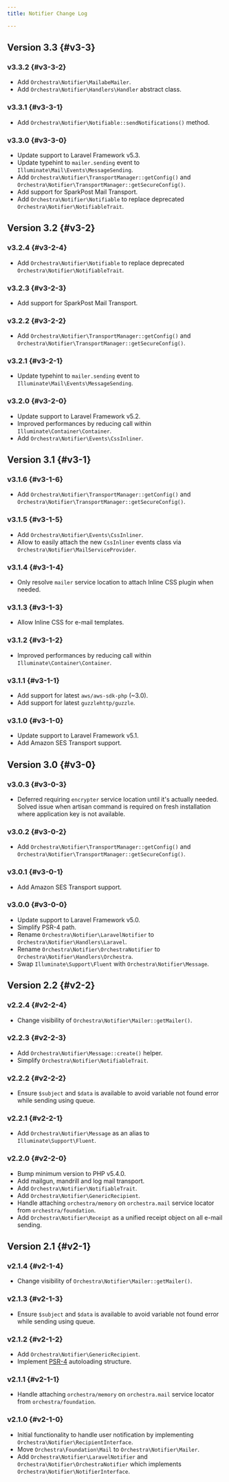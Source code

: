 ```yaml
---
title: Notifier Change Log

---
```


## Version 3.3 {#v3-3}

### v3.3.2 {#v3-3-2}

* Add `Orchestra\Notifier\MailabeMailer`.
* Add `Orchestra\Notifier\Handlers\Handler` abstract class.

### v3.3.1 {#v3-3-1}

* Add `Orchestra\Notifier\Notifiable::sendNotifications()` method.

### v3.3.0 {#v3-3-0}

* Update support to Laravel Framework v5.3.
* Update typehint to `mailer.sending` event to `Illuminate\Mail\Events\MessageSending`.
* Add `Orchestra\Notifier\TransportManager::getConfig()` and `Orchestra\Notifier\TransportManager::getSecureConfig()`.
* Add support for SparkPost Mail Transport.
* Add `Orchestra\Notifier\Notifiable` to replace deprecated `Orchestra\Notifier\NotifiableTrait`.

## Version 3.2 {#v3-2}

### v3.2.4 {#v3-2-4}

* Add `Orchestra\Notifier\Notifiable` to replace deprecated `Orchestra\Notifier\NotifiableTrait`.

### v3.2.3 {#v3-2-3}

* Add support for SparkPost Mail Transport.

### v3.2.2 {#v3-2-2}

* Add `Orchestra\Notifier\TransportManager::getConfig()` and `Orchestra\Notifier\TransportManager::getSecureConfig()`.

### v3.2.1 {#v3-2-1}

* Update typehint to `mailer.sending` event to `Illuminate\Mail\Events\MessageSending`.

### v3.2.0 {#v3-2-0}

* Update support to Laravel Framework v5.2.
* Improved performances by reducing call within `Illuminate\Container\Container`.
* Add `Orchestra\Notifier\Events\CssInliner`.

## Version 3.1 {#v3-1}

### v3.1.6 {#v3-1-6}

* Add `Orchestra\Notifier\TransportManager::getConfig()` and `Orchestra\Notifier\TransportManager::getSecureConfig()`.

### v3.1.5 {#v3-1-5}

* Add `Orchestra\Notifier\Events\CssInliner`.
* Allow to easily attach the new `CssInliner` events class via `Orchestra\Notifier\MailServiceProvider`.

### v3.1.4 {#v3-1-4}

* Only resolve `mailer` service location to attach Inline CSS plugin when needed.

### v3.1.3 {#v3-1-3}

* Allow Inline CSS for e-mail templates.

### v3.1.2 {#v3-1-2}

* Improved performances by reducing call within `Illuminate\Container\Container`.

### v3.1.1 {#v3-1-1}

* Add support for latest `aws/aws-sdk-php` (~3.0).
* Add support for latest `guzzlehttp/guzzle`.

### v3.1.0 {#v3-1-0}

* Update support to Laravel Framework v5.1.
* Add Amazon SES Transport support.

## Version 3.0 {#v3-0}

### v3.0.3 {#v3-0-3}

* Deferred requiring `encrypter` service location until it's actually needed. Solved issue when artisan command is required on fresh installation where application key is not available.

### v3.0.2 {#v3-0-2}

* Add `Orchestra\Notifier\TransportManager::getConfig()` and `Orchestra\Notifier\TransportManager::getSecureConfig()`.

### v3.0.1 {#v3-0-1}

* Add Amazon SES Transport support.

### v3.0.0 {#v3-0-0}

* Update support to Laravel Framework v5.0.
* Simplify PSR-4 path.
* Rename `Orchestra\Notifier\LaravelNotifier` to `Orchestra\Notifier\Handlers\Laravel`.
* Rename `Orchestra\Notifier\OrchestraNotifier` to `Orchestra\Notifier\Handlers\Orchestra`.
* Swap `Illuminate\Support\Fluent` with `Orchestra\Notifier\Message`.

## Version 2.2 {#v2-2}

### v2.2.4 {#v2-2-4}

* Change visibility of `Orchestra\Notifier\Mailer::getMailer()`.

### v2.2.3 {#v2-2-3}

* Add `Orchestra\Notifier\Message::create()` helper.
* Simplify `Orchestra\Notifier\NotifiableTrait`.

### v2.2.2 {#v2-2-2}

* Ensure `$subject` and `$data` is available to avoid variable not found error while sending using queue.

### v2.2.1 {#v2-2-1}

* Add `Orchestra\Notifier\Message` as an alias to `Illuminate\Support\Fluent`.

### v2.2.0 {#v2-2-0}

* Bump minimum version to PHP v5.4.0.
* Add mailgun, mandrill and log mail transport.
* Add `Orchestra\Notifier\NotifiableTrait`.
* Add `Orchestra\Notifier\GenericRecipient`.
* Handle attaching `orchestra/memory` on `orchestra.mail` service locator from `orchestra/foundation`.
* Add `Orchestra\Notifier\Receipt` as a unified receipt object on all e-mail sending.

## Version 2.1 {#v2-1}

### v2.1.4 {#v2-1-4}

* Change visibility of `Orchestra\Notifier\Mailer::getMailer()`.

### v2.1.3 {#v2-1-3}

* Ensure `$subject` and `$data` is available to avoid variable not found error while sending using queue.

### v2.1.2 {#v2-1-2}

* Add `Orchestra\Notifier\GenericRecipient`.
* Implement [PSR-4](https://github.com/php-fig/fig-standards/blob/master/proposed/psr-4-autoloader/psr-4-autoloader.md) autoloading structure.

### v2.1.1 {#v2-1-1}

* Handle attaching `orchestra/memory` on `orchestra.mail` service locator from `orchestra/foundation`.

### v2.1.0 {#v2-1-0}

* Initial functionality to handle user notification by implementing `Orchestra\Notifier\RecipientInterface`.
* Move `Orchestra\Foundation\Mail` to `Orchestra\Notifier\Mailer`.
* Add `Orchestra\Notifier\LaravelNotifier` and `Orchestra\Notifier\OrchestraNotifier` which implements `Orchestra\Notifier\NotifierInterface`.
